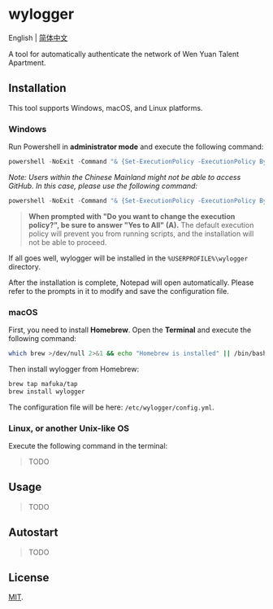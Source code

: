 # wylogger

English | [简体中文](https://github.com/mafuka/wylogger/blob/main/README.zh-CN.md)

A tool for automatically authenticate the network of Wen Yuan Talent Apartment.

## Installation

This tool supports Windows, macOS, and Linux platforms.

### Windows

Run Powershell in **administrator mode** and execute the following command:

```powershell
powershell -NoExit -Command "& {Set-ExecutionPolicy -ExecutionPolicy Bypass; Invoke-WebRequest -Uri 'https://raw.githubusercontent.com/mafuka/wylogger/main/script/install.ps1' -OutFile 'install.ps1'; .\install.ps1; Remove-Item .\install.ps1}"
```

*Note: Users within the Chinese Mainland might not be able to access GitHub. In this case, please use the following command:*

```powershell
powershell -NoExit -Command "& {Set-ExecutionPolicy -ExecutionPolicy Bypass; Invoke-WebRequest -Uri 'https://gh.api.99988866.xyz/https://raw.githubusercontent.com/mafuka/wylogger/main/script/install.ps1' -OutFile 'install.ps1'; .\install.ps1 -UseProxy 1; Remove-Item .\install.ps1}"
```

> **When prompted with "Do you want to change the execution policy?", be sure to answer "Yes to All" (A).** The default execution policy will prevent you from running scripts, and the installation will not be able to proceed.

If all goes well, wylogger will be installed in the `%USERPROFILE%\wylogger` directory.

After the installation is complete, Notepad will open automatically. Please refer to the prompts in it to modify and save the configuration file.

### macOS

First, you need to install **Homebrew**. Open the **Terminal** and execute the following command:

```sh
which brew >/dev/null 2>&1 && echo "Homebrew is installed" || /bin/bash -c "$(curl -fsSL https://raw.githubusercontent.com/Homebrew/install/HEAD/install.sh)"
```

Then install wylogger from Homebrew:

```sh
brew tap mafuka/tap
brew install wylogger
```

The configuration file will be here: `/etc/wylogger/config.yml`.

### Linux, or another Unix-like OS

Execute the following command in the terminal:

> TODO

## Usage

>TODO

## Autostart

> TODO

## License

[MIT](https://github.com/mafuka/wylogger/blob/main/LICENSE).
